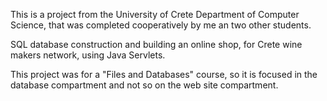 This is a project from the University of Crete Department of Computer Science, that was completed cooperatively by me an two other students.

SQL database construction and building an online shop, for Crete wine makers network, using Java Servlets.

This project was for a "Files and Databases" course, so it is focused in the database compartment and not so on the web site compartment.
